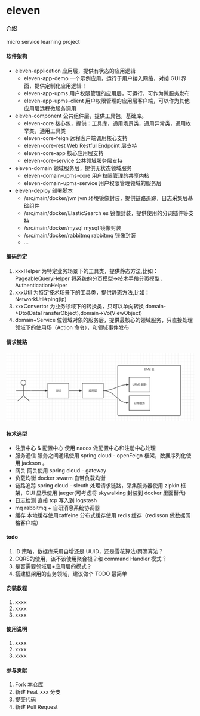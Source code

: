 # eleven

#### 介绍

micro service learning project

#### 软件架构

- eleven-application 应用层，提供有状态的应用逻辑
  - eleven-app-demo 一个示例应用，运行于用户接入网络，对接 GUI 界面，提供定制化应用逻辑！
  - eleven-app-upms 用户权限管理的应用层，可运行，可作为微服务发布
  - eleven-app-upms-client  用户权限管理的应用层客户端，可以作为其他应用层远程微服务调用
- eleven-component 公共组件层，提供工具包，基础库。
  - eleven-core        核心包，提供：工具库，通用场景类，通用异常类，通用枚举类，通用工具类
  - eleven-core-feign  远程客户端调用核心支持
  - eleven-core-rest   Web Restful Endpoint 层支持
  - eleven-core-app    核心应用层支持
  - eleven-core-service 公共领域服务层支持
- eleven-domain 领域服务层，提供无状态领域服务
  - eleven-domain-upms-core 用户权限管理的共享内核
  - eleven-domain-upms-service 用户权限管理领域的服务层
- eleven-deploy 部署脚本
  - /src/main/docker/jvm jvm 环境镜像封装，提供链路追踪，日志采集层基础组件
  - /src/main/docker/ElasticSearch es 镜像封装，提供使用的分词插件等支持
  - /src/main/docker/mysql mysql 镜像封装
  - /src/main/docker/rabbitmq rabbitmq 镜像封装
  - ...

#### 编码约定
1. xxxHelper 为特定业务场景下的工具类，提供静态方法,比如：PageableQueryHelper 将系统的分页模型->技术手段分页模型，AuthenticationHelper  
2. xxxUtil   为特定技术场景下的工具类，提供静态方法,比如：NetworkUtil#ping(ip)
3. xxxConvertor 为业务领域下的转换类，只可以单向转换 domain->Dto(DataTransferObject),domain->Vo(ViewObject)
4. domain+Service 位领域对象的服务层，提供最核心的领域服务，只直接处理领域下的使用场（Action 命令），和领域事件发布

#### 请求链路
![请求链路](./doc/微服务请求链路.png "请求链路")


#### 技术选型
- 注册中心 & 配置中心 使用 nacos 做配置中心和注册中心处理
- 服务通信  服务之间通讯使用 spring cloud - openFeign 框架，数据序列化使用 jackson 。
- 网关  网关使用 spring cloud - gateway
- 负载均衡 docker swarm 自带负载均衡
- 链路追踪  spring cloud - sleuth 处理请求链路，采集服务器使用 zipkin 框架，GUI 显示使用 jaeger(可考虑将 skywalking 封装到 docker 里面替代)
- 日志检测  直接 tcp 写入到 logstash
- mq  rabbitmq + 自研消息系统协调器
- 缓存 本地缓存使用caffeine 分布式缓存使用 redis 缓存（redisson 做数据网格客户端）


#### todo 
1. ID 策略，数据库采用自增还是 UUID，还是雪花算法/雨滴算法？
2. CQRS的使用，该不该使用聚合根？和 command Handler 模式？
3. 是否需要领域层+应用层的模式？
4. 搭建框架用的业务领域，建议做个 TODO 最简单


#### 安装教程

1. xxxx
2. xxxx
3. xxxx

#### 使用说明

1. xxxx
2. xxxx
3. xxxx

#### 参与贡献

1. Fork 本仓库
2. 新建 Feat_xxx 分支
3. 提交代码
4. 新建 Pull Request
